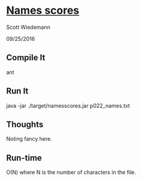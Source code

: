 # [Names scores](http://projecteuler.net/problem=22)
Scott Wiedemann

09/25/2016

## Compile It
ant


## Run It
java -jar ./target/namesscores.jar p022_names.txt

## Thoughts
Noting fancy here.

## Run-time
O(N) where N is the number of characters in the file.
